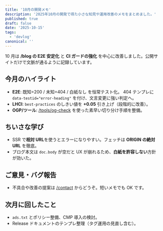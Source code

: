 ```yaml
---
title: '10月の開発メモ'
description: '2025年10月の開発で得た小さな知見や運用改善のメモをまとめました。'
published: true
draft: false
date: '2025-10-15'
tags:
  - 'devlog'
canonical: ''
---
```


10 月は **/blog の E2E 安定化** と **CI ガードの強化** を中心に改善しました。公開サイトだけで文脈が通るように記録しています。

## 今月のハイライト

- **E2E**: 既知=200 / 未知=404 / 白紙なし を恒常テスト化。
  404 テンプレに `data-testid="error-heading"` を付け、文言変更に強い判定へ。
- **LHCI**: `best-practices` のしきい値を **+0.05** 引き上げ（段階的に改善）。
- **OGP/ツール**: [/tools/og-check](/tools/og-check) を使った素早い切り分け手順を整備。

## ちいさな学び

- SSR で**相対 URL**を使うとエラーになりやすい。フェッチは **ORIGIN の絶対 URL** を徹底。
- ブログ本文は `doc.body` が空だと UX が崩れるため、**白紙を許容しない**方針が効いた。

## ご意見・バグ報告

- 不具合や改善の提案は [/contact](/contact) からどうぞ。短いメモでも OK です。

## 次月に回したこと

- `ads.txt` とポリシー整備、CMP 導入の検討。
- Release ドキュメントのテンプレ整理（タグ運用の見直し含む）。
